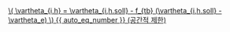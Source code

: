 <a href="/eco2_guide_center/1.%20ECO2%20Logic%20Guide/Hee1_Equation_List.html" class="equation-link" target="_blank" rel="noopener noreferrer">
  \( \vartheta_{i,h} = \vartheta_{i,h.soll} - f_{tb} (\vartheta_{i,h.soll} - \vartheta_e) \) {{ auto_eq_number }} <span class="note">(공간적 제한)</span>
</a>

